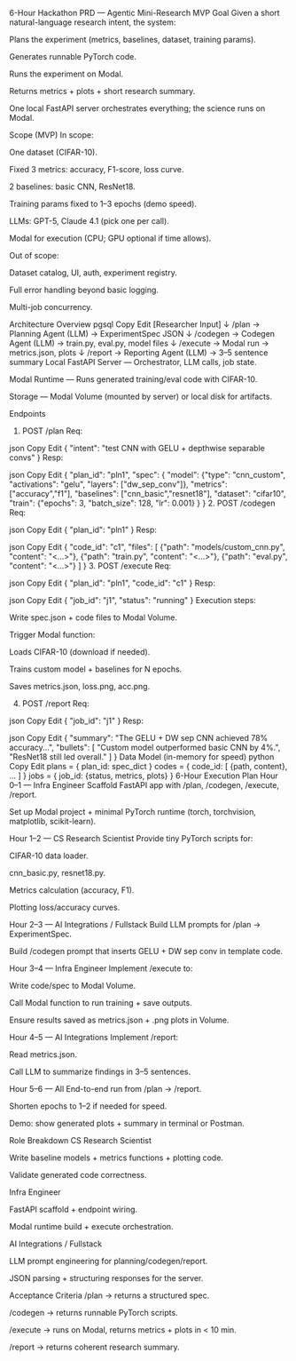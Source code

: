 6-Hour Hackathon PRD — Agentic Mini-Research MVP
Goal
Given a short natural-language research intent, the system:

Plans the experiment (metrics, baselines, dataset, training params).

Generates runnable PyTorch code.

Runs the experiment on Modal.

Returns metrics + plots + short research summary.

One local FastAPI server orchestrates everything; the science runs on Modal.

Scope (MVP)
In scope:

One dataset (CIFAR-10).

Fixed 3 metrics: accuracy, F1-score, loss curve.

2 baselines: basic CNN, ResNet18.

Training params fixed to 1–3 epochs (demo speed).

LLMs: GPT-5, Claude 4.1 (pick one per call).

Modal for execution (CPU; GPU optional if time allows).

Out of scope:

Dataset catalog, UI, auth, experiment registry.

Full error handling beyond basic logging.

Multi-job concurrency.

Architecture Overview
pgsql
Copy
Edit
[Researcher Input] 
     ↓
 /plan   → Planning Agent (LLM) → ExperimentSpec JSON
     ↓
 /codegen → Codegen Agent (LLM) → train.py, eval.py, model files
     ↓
 /execute → Modal run → metrics.json, plots
     ↓
 /report  → Reporting Agent (LLM) → 3–5 sentence summary
Local FastAPI Server — Orchestrator, LLM calls, job state.

Modal Runtime — Runs generated training/eval code with CIFAR-10.

Storage — Modal Volume (mounted by server) or local disk for artifacts.

Endpoints
1. POST /plan
Req:

json
Copy
Edit
{ "intent": "test CNN with GELU + depthwise separable convs" }
Resp:

json
Copy
Edit
{
  "plan_id": "pln1",
  "spec": {
    "model": {"type": "cnn_custom", "activations": "gelu", "layers": ["dw_sep_conv"]},
    "metrics": ["accuracy","f1"],
    "baselines": ["cnn_basic","resnet18"],
    "dataset": "cifar10",
    "train": {"epochs": 3, "batch_size": 128, "lr": 0.001}
  }
}
2. POST /codegen
Req:

json
Copy
Edit
{ "plan_id": "pln1" }
Resp:

json
Copy
Edit
{
  "code_id": "c1",
  "files": [
    {"path": "models/custom_cnn.py", "content": "<...>"},
    {"path": "train.py", "content": "<...>"},
    {"path": "eval.py", "content": "<...>"}
  ]
}
3. POST /execute
Req:

json
Copy
Edit
{ "plan_id": "pln1", "code_id": "c1" }
Resp:

json
Copy
Edit
{ "job_id": "j1", "status": "running" }
Execution steps:

Write spec.json + code files to Modal Volume.

Trigger Modal function:

Loads CIFAR-10 (download if needed).

Trains custom model + baselines for N epochs.

Saves metrics.json, loss.png, acc.png.

4. POST /report
Req:

json
Copy
Edit
{ "job_id": "j1" }
Resp:

json
Copy
Edit
{
  "summary": "The GELU + DW sep CNN achieved 78% accuracy...",
  "bullets": [
    "Custom model outperformed basic CNN by 4%.",
    "ResNet18 still led overall."
  ]
}
Data Model (in-memory for speed)
python
Copy
Edit
plans = { plan_id: spec_dict }
codes  = { code_id: [ {path, content}, ... ] }
jobs   = { job_id: {status, metrics, plots} }
6-Hour Execution Plan
Hour 0–1 — Infra Engineer
Scaffold FastAPI app with /plan, /codegen, /execute, /report.

Set up Modal project + minimal PyTorch runtime (torch, torchvision, matplotlib, scikit-learn).

Hour 1–2 — CS Research Scientist
Provide tiny PyTorch scripts for:

CIFAR-10 data loader.

cnn_basic.py, resnet18.py.

Metrics calculation (accuracy, F1).

Plotting loss/accuracy curves.

Hour 2–3 — AI Integrations / Fullstack
Build LLM prompts for /plan → ExperimentSpec.

Build /codegen prompt that inserts GELU + DW sep conv in template code.

Hour 3–4 — Infra Engineer
Implement /execute to:

Write code/spec to Modal Volume.

Call Modal function to run training + save outputs.

Ensure results saved as metrics.json + .png plots in Volume.

Hour 4–5 — AI Integrations
Implement /report:

Read metrics.json.

Call LLM to summarize findings in 3–5 sentences.

Hour 5–6 — All
End-to-end run from /plan → /report.

Shorten epochs to 1–2 if needed for speed.

Demo: show generated plots + summary in terminal or Postman.

Role Breakdown
CS Research Scientist

Write baseline models + metrics functions + plotting code.

Validate generated code correctness.

Infra Engineer

FastAPI scaffold + endpoint wiring.

Modal runtime build + execute orchestration.

AI Integrations / Fullstack

LLM prompt engineering for planning/codegen/report.

JSON parsing + structuring responses for the server.

Acceptance Criteria
/plan → returns a structured spec.

/codegen → returns runnable PyTorch scripts.

/execute → runs on Modal, returns metrics + plots in < 10 min.

/report → returns coherent research summary.